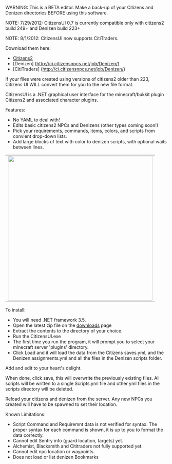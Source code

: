 WARNING: This is a BETA editor. Make a back-up of your Citizens and Denizen directories BEFORE using this software.

NOTE: 7/29/2012: CitizensUI 0.7 is currently compatible only with citizens2 build 249+ and Denizen build 223+

NOTE: 8/1/2012: CitizensUI now supports CitiTraders.

Download them here:
- [Citizens2](http://ci.citizensnpcs.net/job/Citizens2/)
- [Denizen] (http://ci.citizensnpcs.net/job/Denizen/)
- [CitiTraders] (http://ci.citizensnpcs.net/job/Denizen/)

If your files were created using versions of citizens2 older than 223, Citizens UI WILL convert them for you to the new file format.


CitizensUI is a .NET graphical user interface for the minecraft/bukkit plugin Citizens2 and associated character plugins.

Features:
 - No YAML to deal with!
 - Edits basic citizens2 NPCs and Denizens (other types coming soon!)
 - Pick your requirements, commands, items, colors, and scripts from convient drop-down lists.
 - Add large blocks of text with color to denizen scripts, with optional waits between lines.

<table>
<tr>
<td>
<img src ="http://i.imgur.com/TcdRn.png" width = 450>
</td>


</tr>

</table>


To install:

- You will need .NET framework 3.5.
- Open the latest zip file on the [downloads](https://github.com/jrbudda/CitizensUI/downloads) page
- Extract the contents to the directory of your choice.
- Run the CitizensUI.exe
- The first time you run the program, it will prompt you to select your minecraft server 'plugins' directory.
- Click Load and it will load the data from the Citizens saves.yml, and the Denizen assignments.yml and all the files in the Denizen scripts folder.

Add and edit to your heart's delight.

When done, click save, this will overwrite the previously existing files. All scripts will be written to a single Scripts.yml file and other yml files in the scripts directory will be deleted.

Reload your citizens and denizen from the server. Any new NPCs you created will have to be spawned to set their location.



Known Limitations:
- Script Command and Requiremnt data is not verified for syntax. The proper syntax for each command is shown, it is up to you to format the data correctly.
- Cannot edit Sentry info (guard location, targets) yet.
- Alchemist, Blacksmith and Cititraders not fully supported yet.
- Cannot edit npc location or waypoints.
- Does not load or list denizen Bookmarks